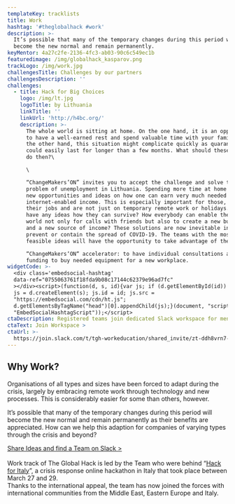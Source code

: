 ```yaml
---
templateKey: tracklists
title: Work
hashtag: '#theglobalhack #work'
description: >-
  It’s possible that many of the temporary changes during this period will
  become the new normal and remain permanently.
keyMentor: 4a27c2fe-2136-4fc3-ab03-90c6c549ec1b
featuredimage: /img/globalhack_kasparov.png
trackLogo: /img/work.jpg
challengesTitle: Challenges by our partners
challengesDescription: ''
challenges:
  - title: Hack for Big Choices
    logo: /img/lt.jpg
    logoTitle: by Lithuania
    linkTitle: ''
    linkUrl: 'http://h4bc.org/'
    description: >-
      The whole world is sitting at home. On the one hand, it is an opportunity
      to have a well-earned rest and spend valuable time with your family. On
      the other hand, this situation might complicate quickly as quarantine
      could easily last for longer than a few months. What should these people
      do then?\

      \

      “ChangeMakers’ON” invites you to accept the challenge and solve the
      problem of unemployment in Lithuania. Spending more time at home can bring
      new opportunities and ideas on how one can earn very much needed
      internet-enabled income. This is especially important for those, who lost
      their jobs and are not just on temporary remote work or holidays. Do you
      have any ideas how they can survive? How everybody can enable the virtual
      world not only for calls with friends but also to create a new business
      and a new source of income? These solutions are now inevitable in order to
      prevent or contain the spread of COVID-19. The teams with the most
      feasible ideas will have the opportunity to take advantage of the \

      “ChangeMakers‘ON“ accelerator: to have individual consultations and get
      funding to buy needed equipment for a new workplace.
widgetCode: >-
  <div class='embedsocial-hashtag'
  data-ref="0755063761f18fda9b08c17144c62379e96ad7fc"
  ></div><script>(function(d, s, id){var js; if (d.getElementById(id)) {return;}
  js = d.createElement(s); js.id = id; js.src =
  "https://embedsocial.com/cdn/ht.js";
  d.getElementsByTagName("head")[0].appendChild(js);}(document, "script",
  "EmbedSocialHashtagScript"));</script>
ctaDescription: Registered teams join dedicated Slack workspace for mentoring
ctaText: Join Workspace >
ctaUrl: >-
  https://join.slack.com/t/tgh-workeducation/shared_invite/zt-ddh8vrn7-AFPR9swPDkjDpYRFbUMv0g
---
```

## Why Work?

Organisations of all types and sizes have been forced to adapt during the crisis, largely by embracing remote work through technology and new processes. This is considerably easier for some than others, however.

It’s possible that many of the temporary changes during this period will become the new normal and remain permanently as their benefits are appreciated. How can we help this adaption for companies of varying types through the crisis and beyond?

[Share Ideas and find a Team on Slack >](http://theglobalhack.com/slack)\
\
Work track of The Global Hack is led by the Team who were behind “[Hack for Italy](http://hackforitaly.online/)”, a crisis response online hackathon in Italy that took place between March 27 and 29.\
Thanks to the international appeal, the team has now joined the forces with international communities from the Middle East, Eastern Europe and Italy.